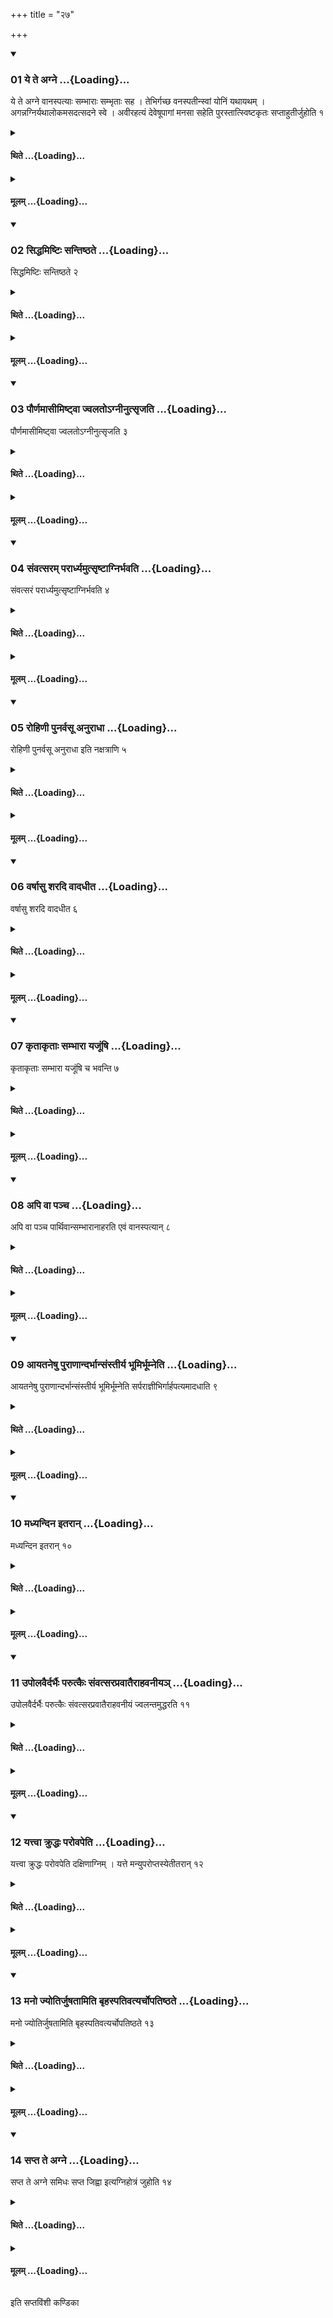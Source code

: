 +++
title = "२७"

+++

<div class="js_include" includetitle="true" newlevelforh1="3" unfilled url="/vedAH_yajuH/taittirIyam/sUtram/ApastambaH/shrautam/vishvAsa-prastutiH/05/27/01_ye_te_agne.md">
<details open><summary><h3>01 ये ते अग्ने ...{Loading}...</h3></summary>

ये ते अग्ने वानस्पत्याः सम्भाराः सम्भृताः सह । तेभिर्गच्छ वनस्पतीन्स्वां योनिं यथायथम् । अगन्नग्निर्यथालोकमसदत्सदने स्वे । अवीरहत्यं देवेषूपागां मनसा सहेति पुरस्तात्स्विष्टकृतः सप्ताहुतीर्जुहोति १
</details>
</div>
<div class="js_include collapsed" newlevelforh1="4" title="थिते" unfilled url="/vedAH_yajuH/taittirIyam/sUtram/ApastambaH/shrautam/thite/05/27/01_ye_te_agne.md">
<details><summary><h4>थिते ...{Loading}...</h4></summary>

ये ते अग्ने वानस्पत्याः सम्भाराः सम्भृताः सह । तेभिर्गच्छ वनस्पतीन्स्वां योनिं यथायथम् । अगन्नग्निर्यथालोकमसदत्सदने स्वे । अवीरहत्यं देवेषूपागां मनसा सहेति पुरस्तात्स्विष्टकृतः सप्ताहुतीर्जुहोति १
</details>
</div>
<div class="js_include collapsed" newlevelforh1="4" title="मूलम्" unfilled url="/vedAH_yajuH/taittirIyam/sUtram/ApastambaH/shrautam/mUlam/05/27/01_ye_te_agne.md">
<details><summary><h4>मूलम् ...{Loading}...</h4></summary>

ये ते अग्ने वानस्पत्याः सम्भाराः सम्भृताः सह । तेभिर्गच्छ वनस्पतीन्स्वां योनिं यथायथम् । अगन्नग्निर्यथालोकमसदत्सदने स्वे । अवीरहत्यं देवेषूपागां मनसा सहेति पुरस्तात्स्विष्टकृतः सप्ताहुतीर्जुहोति १
</details>
</div>
<div class="js_include" includetitle="true" newlevelforh1="3" unfilled url="/vedAH_yajuH/taittirIyam/sUtram/ApastambaH/shrautam/vishvAsa-prastutiH/05/27/02_siddhamiShTiH_santiShThate.md">
<details open><summary><h3>02 सिद्धमिष्टिः सन्तिष्ठते ...{Loading}...</h3></summary>

सिद्धमिष्टिः सन्तिष्ठते २
</details>
</div>
<div class="js_include collapsed" newlevelforh1="4" title="थिते" unfilled url="/vedAH_yajuH/taittirIyam/sUtram/ApastambaH/shrautam/thite/05/27/02_siddhamiShTiH_santiShThate.md">
<details><summary><h4>थिते ...{Loading}...</h4></summary>

सिद्धमिष्टिः सन्तिष्ठते २
</details>
</div>
<div class="js_include collapsed" newlevelforh1="4" title="मूलम्" unfilled url="/vedAH_yajuH/taittirIyam/sUtram/ApastambaH/shrautam/mUlam/05/27/02_siddhamiShTiH_santiShThate.md">
<details><summary><h4>मूलम् ...{Loading}...</h4></summary>

सिद्धमिष्टिः सन्तिष्ठते २
</details>
</div>
<div class="js_include" includetitle="true" newlevelforh1="3" unfilled url="/vedAH_yajuH/taittirIyam/sUtram/ApastambaH/shrautam/vishvAsa-prastutiH/05/27/03_paurNamAsImiShTvA_jvalato-gnInutsRjati.md">
<details open><summary><h3>03 पौर्णमासीमिष्ट्वा ज्वलतोऽग्नीनुत्सृजति ...{Loading}...</h3></summary>

पौर्णमासीमिष्ट्वा ज्वलतोऽग्नीनुत्सृजति ३
</details>
</div>
<div class="js_include collapsed" newlevelforh1="4" title="थिते" unfilled url="/vedAH_yajuH/taittirIyam/sUtram/ApastambaH/shrautam/thite/05/27/03_paurNamAsImiShTvA_jvalato-gnInutsRjati.md">
<details><summary><h4>थिते ...{Loading}...</h4></summary>

पौर्णमासीमिष्ट्वा ज्वलतोऽग्नीनुत्सृजति ३
</details>
</div>
<div class="js_include collapsed" newlevelforh1="4" title="मूलम्" unfilled url="/vedAH_yajuH/taittirIyam/sUtram/ApastambaH/shrautam/mUlam/05/27/03_paurNamAsImiShTvA_jvalato-gnInutsRjati.md">
<details><summary><h4>मूलम् ...{Loading}...</h4></summary>

पौर्णमासीमिष्ट्वा ज्वलतोऽग्नीनुत्सृजति ३
</details>
</div>
<div class="js_include" includetitle="true" newlevelforh1="3" unfilled url="/vedAH_yajuH/taittirIyam/sUtram/ApastambaH/shrautam/vishvAsa-prastutiH/05/27/04_saMvatsaram_parArdhyamutsRShTAgnirbhavati.md">
<details open><summary><h3>04 संवत्सरम् परार्ध्यमुत्सृष्टाग्निर्भवति ...{Loading}...</h3></summary>

संवत्सरं परार्ध्यमुत्सृष्टाग्निर्भवति ४
</details>
</div>
<div class="js_include collapsed" newlevelforh1="4" title="थिते" unfilled url="/vedAH_yajuH/taittirIyam/sUtram/ApastambaH/shrautam/thite/05/27/04_saMvatsaram_parArdhyamutsRShTAgnirbhavati.md">
<details><summary><h4>थिते ...{Loading}...</h4></summary>

संवत्सरं परार्ध्यमुत्सृष्टाग्निर्भवति ४
</details>
</div>
<div class="js_include collapsed" newlevelforh1="4" title="मूलम्" unfilled url="/vedAH_yajuH/taittirIyam/sUtram/ApastambaH/shrautam/mUlam/05/27/04_saMvatsaram_parArdhyamutsRShTAgnirbhavati.md">
<details><summary><h4>मूलम् ...{Loading}...</h4></summary>

संवत्सरं परार्ध्यमुत्सृष्टाग्निर्भवति ४
</details>
</div>
<div class="js_include" includetitle="true" newlevelforh1="3" unfilled url="/vedAH_yajuH/taittirIyam/sUtram/ApastambaH/shrautam/vishvAsa-prastutiH/05/27/05_rohiNI_punarvasU_anurAdhA.md">
<details open><summary><h3>05 रोहिणी पुनर्वसू अनुराधा ...{Loading}...</h3></summary>

रोहिणी पुनर्वसू अनुराधा इति नक्षत्राणि ५
</details>
</div>
<div class="js_include collapsed" newlevelforh1="4" title="थिते" unfilled url="/vedAH_yajuH/taittirIyam/sUtram/ApastambaH/shrautam/thite/05/27/05_rohiNI_punarvasU_anurAdhA.md">
<details><summary><h4>थिते ...{Loading}...</h4></summary>

रोहिणी पुनर्वसू अनुराधा इति नक्षत्राणि ५
</details>
</div>
<div class="js_include collapsed" newlevelforh1="4" title="मूलम्" unfilled url="/vedAH_yajuH/taittirIyam/sUtram/ApastambaH/shrautam/mUlam/05/27/05_rohiNI_punarvasU_anurAdhA.md">
<details><summary><h4>मूलम् ...{Loading}...</h4></summary>

रोहिणी पुनर्वसू अनुराधा इति नक्षत्राणि ५
</details>
</div>
<div class="js_include" includetitle="true" newlevelforh1="3" unfilled url="/vedAH_yajuH/taittirIyam/sUtram/ApastambaH/shrautam/vishvAsa-prastutiH/05/27/06_varShAsu_sharadi_vAdadhIta.md">
<details open><summary><h3>06 वर्षासु शरदि वादधीत ...{Loading}...</h3></summary>

वर्षासु शरदि वादधीत ६
</details>
</div>
<div class="js_include collapsed" newlevelforh1="4" title="थिते" unfilled url="/vedAH_yajuH/taittirIyam/sUtram/ApastambaH/shrautam/thite/05/27/06_varShAsu_sharadi_vAdadhIta.md">
<details><summary><h4>थिते ...{Loading}...</h4></summary>

वर्षासु शरदि वादधीत ६
</details>
</div>
<div class="js_include collapsed" newlevelforh1="4" title="मूलम्" unfilled url="/vedAH_yajuH/taittirIyam/sUtram/ApastambaH/shrautam/mUlam/05/27/06_varShAsu_sharadi_vAdadhIta.md">
<details><summary><h4>मूलम् ...{Loading}...</h4></summary>

वर्षासु शरदि वादधीत ६
</details>
</div>
<div class="js_include" includetitle="true" newlevelforh1="3" unfilled url="/vedAH_yajuH/taittirIyam/sUtram/ApastambaH/shrautam/vishvAsa-prastutiH/05/27/07_kRtAkRtAH_sambhArA_yajUMShi.md">
<details open><summary><h3>07 कृताकृताः सम्भारा यजूंषि ...{Loading}...</h3></summary>

कृताकृताः सम्भारा यजूंषि च भवन्ति ७
</details>
</div>
<div class="js_include collapsed" newlevelforh1="4" title="थिते" unfilled url="/vedAH_yajuH/taittirIyam/sUtram/ApastambaH/shrautam/thite/05/27/07_kRtAkRtAH_sambhArA_yajUMShi.md">
<details><summary><h4>थिते ...{Loading}...</h4></summary>

कृताकृताः सम्भारा यजूंषि च भवन्ति ७
</details>
</div>
<div class="js_include collapsed" newlevelforh1="4" title="मूलम्" unfilled url="/vedAH_yajuH/taittirIyam/sUtram/ApastambaH/shrautam/mUlam/05/27/07_kRtAkRtAH_sambhArA_yajUMShi.md">
<details><summary><h4>मूलम् ...{Loading}...</h4></summary>

कृताकृताः सम्भारा यजूंषि च भवन्ति ७
</details>
</div>
<div class="js_include" includetitle="true" newlevelforh1="3" unfilled url="/vedAH_yajuH/taittirIyam/sUtram/ApastambaH/shrautam/vishvAsa-prastutiH/05/27/08_api_vA_pancha.md">
<details open><summary><h3>08 अपि वा पञ्च ...{Loading}...</h3></summary>

अपि वा पञ्च पार्थिवान्सम्भारानाहरति एवं वानस्पत्यान् ८
</details>
</div>
<div class="js_include collapsed" newlevelforh1="4" title="थिते" unfilled url="/vedAH_yajuH/taittirIyam/sUtram/ApastambaH/shrautam/thite/05/27/08_api_vA_pancha.md">
<details><summary><h4>थिते ...{Loading}...</h4></summary>

अपि वा पञ्च पार्थिवान्सम्भारानाहरति एवं वानस्पत्यान् ८
</details>
</div>
<div class="js_include collapsed" newlevelforh1="4" title="मूलम्" unfilled url="/vedAH_yajuH/taittirIyam/sUtram/ApastambaH/shrautam/mUlam/05/27/08_api_vA_pancha.md">
<details><summary><h4>मूलम् ...{Loading}...</h4></summary>

अपि वा पञ्च पार्थिवान्सम्भारानाहरति एवं वानस्पत्यान् ८
</details>
</div>
<div class="js_include" includetitle="true" newlevelforh1="3" unfilled url="/vedAH_yajuH/taittirIyam/sUtram/ApastambaH/shrautam/vishvAsa-prastutiH/05/27/09_AyataneShu_purANAndarbhAnsaMstIrya_bhUmirbhUmneti.md">
<details open><summary><h3>09 आयतनेषु पुराणान्दर्भान्संस्तीर्य भूमिर्भूम्नेति ...{Loading}...</h3></summary>

आयतनेषु पुराणान्दर्भान्संस्तीर्य भूमिर्भूम्नेति सर्पराज्ञीभिर्गार्हपत्यमादधाति ९
</details>
</div>
<div class="js_include collapsed" newlevelforh1="4" title="थिते" unfilled url="/vedAH_yajuH/taittirIyam/sUtram/ApastambaH/shrautam/thite/05/27/09_AyataneShu_purANAndarbhAnsaMstIrya_bhUmirbhUmneti.md">
<details><summary><h4>थिते ...{Loading}...</h4></summary>

आयतनेषु पुराणान्दर्भान्संस्तीर्य भूमिर्भूम्नेति सर्पराज्ञीभिर्गार्हपत्यमादधाति ९
</details>
</div>
<div class="js_include collapsed" newlevelforh1="4" title="मूलम्" unfilled url="/vedAH_yajuH/taittirIyam/sUtram/ApastambaH/shrautam/mUlam/05/27/09_AyataneShu_purANAndarbhAnsaMstIrya_bhUmirbhUmneti.md">
<details><summary><h4>मूलम् ...{Loading}...</h4></summary>

आयतनेषु पुराणान्दर्भान्संस्तीर्य भूमिर्भूम्नेति सर्पराज्ञीभिर्गार्हपत्यमादधाति ९
</details>
</div>
<div class="js_include" includetitle="true" newlevelforh1="3" unfilled url="/vedAH_yajuH/taittirIyam/sUtram/ApastambaH/shrautam/vishvAsa-prastutiH/05/27/10_madhyandina_itarAn.md">
<details open><summary><h3>10 मध्यन्दिन इतरान् ...{Loading}...</h3></summary>

मध्यन्दिन इतरान् १०
</details>
</div>
<div class="js_include collapsed" newlevelforh1="4" title="थिते" unfilled url="/vedAH_yajuH/taittirIyam/sUtram/ApastambaH/shrautam/thite/05/27/10_madhyandina_itarAn.md">
<details><summary><h4>थिते ...{Loading}...</h4></summary>

मध्यन्दिन इतरान् १०
</details>
</div>
<div class="js_include collapsed" newlevelforh1="4" title="मूलम्" unfilled url="/vedAH_yajuH/taittirIyam/sUtram/ApastambaH/shrautam/mUlam/05/27/10_madhyandina_itarAn.md">
<details><summary><h4>मूलम् ...{Loading}...</h4></summary>

मध्यन्दिन इतरान् १०
</details>
</div>
<div class="js_include" includetitle="true" newlevelforh1="3" unfilled url="/vedAH_yajuH/taittirIyam/sUtram/ApastambaH/shrautam/vishvAsa-prastutiH/05/27/11_upolavairdarbhaiH_parutkaiH_saMvatsarapravAtairAhavanIya~n.md">
<details open><summary><h3>11 उपोलवैर्दर्भैः परुत्कैः संवत्सरप्रवातैराहवनीयञ् ...{Loading}...</h3></summary>

उपोलवैर्दर्भैः परुत्कैः संवत्सरप्रवातैराहवनीयं ज्वलन्तमुद्धरति ११
</details>
</div>
<div class="js_include collapsed" newlevelforh1="4" title="थिते" unfilled url="/vedAH_yajuH/taittirIyam/sUtram/ApastambaH/shrautam/thite/05/27/11_upolavairdarbhaiH_parutkaiH_saMvatsarapravAtairAhavanIya~n.md">
<details><summary><h4>थिते ...{Loading}...</h4></summary>

उपोलवैर्दर्भैः परुत्कैः संवत्सरप्रवातैराहवनीयं ज्वलन्तमुद्धरति ११
</details>
</div>
<div class="js_include collapsed" newlevelforh1="4" title="मूलम्" unfilled url="/vedAH_yajuH/taittirIyam/sUtram/ApastambaH/shrautam/mUlam/05/27/11_upolavairdarbhaiH_parutkaiH_saMvatsarapravAtairAhavanIya~n.md">
<details><summary><h4>मूलम् ...{Loading}...</h4></summary>

उपोलवैर्दर्भैः परुत्कैः संवत्सरप्रवातैराहवनीयं ज्वलन्तमुद्धरति ११
</details>
</div>
<div class="js_include" includetitle="true" newlevelforh1="3" unfilled url="/vedAH_yajuH/taittirIyam/sUtram/ApastambaH/shrautam/vishvAsa-prastutiH/05/27/12_yattvA_kruddhaH_parovapeti.md">
<details open><summary><h3>12 यत्त्वा क्रुद्धः परोवपेति ...{Loading}...</h3></summary>

यत्त्वा क्रुद्धः परोवपेति दक्षिणाग्निम् । यत्ते मन्युपरोप्तस्येतीतरान् १२
</details>
</div>
<div class="js_include collapsed" newlevelforh1="4" title="थिते" unfilled url="/vedAH_yajuH/taittirIyam/sUtram/ApastambaH/shrautam/thite/05/27/12_yattvA_kruddhaH_parovapeti.md">
<details><summary><h4>थिते ...{Loading}...</h4></summary>

यत्त्वा क्रुद्धः परोवपेति दक्षिणाग्निम् । यत्ते मन्युपरोप्तस्येतीतरान् १२
</details>
</div>
<div class="js_include collapsed" newlevelforh1="4" title="मूलम्" unfilled url="/vedAH_yajuH/taittirIyam/sUtram/ApastambaH/shrautam/mUlam/05/27/12_yattvA_kruddhaH_parovapeti.md">
<details><summary><h4>मूलम् ...{Loading}...</h4></summary>

यत्त्वा क्रुद्धः परोवपेति दक्षिणाग्निम् । यत्ते मन्युपरोप्तस्येतीतरान् १२
</details>
</div>
<div class="js_include" includetitle="true" newlevelforh1="3" unfilled url="/vedAH_yajuH/taittirIyam/sUtram/ApastambaH/shrautam/vishvAsa-prastutiH/05/27/13_mano_jyotirjuShatAmiti_bRhaspativatyarchopatiShThate.md">
<details open><summary><h3>13 मनो ज्योतिर्जुषतामिति बृहस्पतिवत्यर्चोपतिष्ठते ...{Loading}...</h3></summary>

मनो ज्योतिर्जुषतामिति बृहस्पतिवत्यर्चोपतिष्ठते १३
</details>
</div>
<div class="js_include collapsed" newlevelforh1="4" title="थिते" unfilled url="/vedAH_yajuH/taittirIyam/sUtram/ApastambaH/shrautam/thite/05/27/13_mano_jyotirjuShatAmiti_bRhaspativatyarchopatiShThate.md">
<details><summary><h4>थिते ...{Loading}...</h4></summary>

मनो ज्योतिर्जुषतामिति बृहस्पतिवत्यर्चोपतिष्ठते १३
</details>
</div>
<div class="js_include collapsed" newlevelforh1="4" title="मूलम्" unfilled url="/vedAH_yajuH/taittirIyam/sUtram/ApastambaH/shrautam/mUlam/05/27/13_mano_jyotirjuShatAmiti_bRhaspativatyarchopatiShThate.md">
<details><summary><h4>मूलम् ...{Loading}...</h4></summary>

मनो ज्योतिर्जुषतामिति बृहस्पतिवत्यर्चोपतिष्ठते १३
</details>
</div>
<div class="js_include" includetitle="true" newlevelforh1="3" unfilled url="/vedAH_yajuH/taittirIyam/sUtram/ApastambaH/shrautam/vishvAsa-prastutiH/05/27/14_sapta_te_agne.md">
<details open><summary><h3>14 सप्त ते अग्ने ...{Loading}...</h3></summary>

सप्त ते अग्ने समिधः सप्त जिह्वा इत्यग्निहोत्रं जुहोति १४
</details>
</div>
<div class="js_include collapsed" newlevelforh1="4" title="थिते" unfilled url="/vedAH_yajuH/taittirIyam/sUtram/ApastambaH/shrautam/thite/05/27/14_sapta_te_agne.md">
<details><summary><h4>थिते ...{Loading}...</h4></summary>

सप्त ते अग्ने समिधः सप्त जिह्वा इत्यग्निहोत्रं जुहोति १४
</details>
</div>
<div class="js_include collapsed" newlevelforh1="4" title="मूलम्" unfilled url="/vedAH_yajuH/taittirIyam/sUtram/ApastambaH/shrautam/mUlam/05/27/14_sapta_te_agne.md">
<details><summary><h4>मूलम् ...{Loading}...</h4></summary>

सप्त ते अग्ने समिधः सप्त जिह्वा इत्यग्निहोत्रं जुहोति १४
</details>
</div>

  
इति सप्तविंशी कण्डिका 
